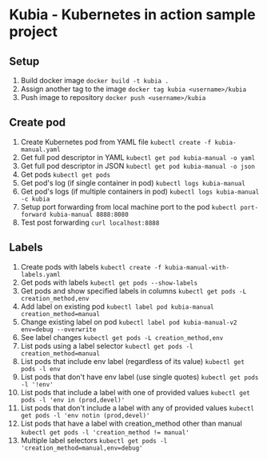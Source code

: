 # Kubia - Kubernetes in action sample project

## Setup
1. Build docker image
```docker build -t kubia .```
2. Assign another tag to the image
```docker tag kubia <username>/kubia```
3. Push image to repository
```docker push <username>/kubia```

## Create pod
1. Create Kubernetes pod from YAML file
```kubectl create -f kubia-manual.yaml``` 
2. Get full pod descriptor in YAML
```kubectl get pod kubia-manual -o yaml``` 
3. Get full pod descriptor in JSON
```kubectl get pod kubia-manual -o json``` 
4. Get pods
```kubectl get pods``` 
5. Get pod's log (if single container in pod)
```kubectl logs kubia-manual```
6. Get pod's logs (if multiple containers in pod)
```kubectl logs kubia-manual -c kubia```
7. Setup port forwarding from local machine port to the pod
```kubectl port-forward kubia-manual 8888:8080```
8. Test post forwarding
```curl localhost:8888```

## Labels
1. Create pods with labels
```kubectl create -f kubia-manual-with-labels.yaml```
2. Get pods with labels
```kubectl get pods --show-labels```
3. Get pods and show specified labels in columns
```kubectl get pods -L creation_method,env```
4. Add label on existing pod
```kubectl label pod kubia-manual creation_method=manual```
5. Change existing label on pod
```kubectl label pod kubia-manual-v2 env=debug --overwrite```
6. See label changes
```kubectl get pods -L creation_method,env```
7. List pods using a label selector 
```kubectl get pods -l creation_method=manual```
8. List pods that include env label (regardless of its value)
```kubectl get pods -l env```
8. List pods that don't have env label (use single quotes)
```kubectl get pods -l '!env'```
9. List pods that include a label with one of provided values
```kubectl get pods -l 'env in (prod,devel)'```
10. List pods that don't include a label with any of provided values
```kubectl get pods -l 'env notin (prod,devel)'```
11. List pods that have a label with creation_method other than manual
```kubectl get pods -l 'creation_method != manual'```
11. Multiple label selectors
```kubectl get pods -l 'creation_method=manual,env=debug'```
